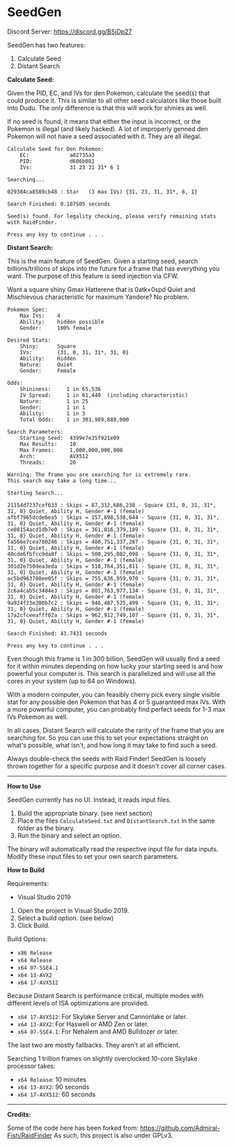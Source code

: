 # SeedGen

Discord Server: https://discord.gg/BSjDp27

SeedGen has two features:
 1. Calculate Seed
 2. Distant Search

**Calculate Seed:**

Given the PID, EC, and IVs for den Pokemon, calculate the seed(s) that could produce it. This is similar to all other seed calculators like those built into Dudu. The only difference is that this will work for shinies as well.

If no seed is found, it means that either the input is incorrect, or the Pokemon is illegal (and likely hacked). A lot of improperly genned den Pokemon will not have a seed associated with it. They are all illegal.

```
Calculate Seed for Den Pokemon:
    EC:             a82735a3
    PID:            d606b081
    IVs:            31 23 31 31* 6 1

Searching...

029384ca8589cb48 : Star   (3 max IVs) {31, 23, 31, 31*, 6, 1}

Search Finished: 0.187505 seconds

Seed(s) found. For legality checking, please verify remaining stats with RaidFinder.

Press any key to continue . . .
```

**Distant Search:**

This is the main feature of SeedGen. Given a starting seed, search billions/trillions of skips into the future for a frame that has everything you want. The purpose of this feature is seed injection via CFW.

Want a square shiny Gmax Hatterene that is 0atk+0spd Quiet and Mischievous characteristic for maximum Yandere? No problem.

```
Pokemon Spec:
    Max IVs:    4
    Ability:    hidden possible
    Gender:     100% female

Desired Stats:
    Shiny:      Square
    IVs:        {31, 0, 31, 31*, 31, 0}
    Ability:    Hidden
    Nature:     Quiet
    Gender:     Female

Odds:
    Shininess:     1 in 65,536
    IV Spread:     1 in 61,440  (including characteristic)
    Nature:        1 in 25
    Gender:        1 in 1
    Ability:       1 in 3
    Total Odds:    1 in 301,989,888,000

Search Parameters:
    Starting Seed:  4399e7e35f921e09
    Max Results:    10
    Max Frames:     1,000,000,000,000
    Arch:           AVX512
    Threads:        20

Warning: The frame you are searching for is extremely rare.
This search may take a long time...

Starting Search...

21154d7237cef633 : Skips = 87,312,686,238 - Square {31, 0, 31, 31*, 31, 0} Quiet, Ability H, Gender #-1 (female)
afbf7965dcde6ea5 : Skips = 157,698,538,644 - Square {31, 0, 31, 31*, 31, 0} Quiet, Ability H, Gender #-1 (female)
ce08154acd1db7e0 : Skips = 361,816,379,189 - Square {31, 0, 31, 31*, 31, 0} Quiet, Ability H, Gender #-1 (female)
fa566e7cea780246 : Skips = 480,751,337,287 - Square {31, 0, 31, 31*, 31, 0} Quiet, Ability H, Gender #-1 (female)
40cde6fbfcc9da8f : Skips = 500,295,082,098 - Square {31, 0, 31, 31*, 31, 0} Quiet, Ability H, Gender #-1 (female)
301d2e750dea3eda : Skips = 518,764,351,811 - Square {31, 0, 31, 31*, 31, 0} Quiet, Ability H, Gender #-1 (female)
ac5bd963780ee05f : Skips = 755,636,959,970 - Square {31, 0, 31, 31*, 31, 0} Quiet, Ability H, Gender #-1 (female)
2c6a4cab5c3404e3 : Skips = 801,763,977,134 - Square {31, 0, 31, 31*, 31, 0} Quiet, Ability H, Gender #-1 (female)
9a924f23e200b7c2 : Skips = 946,487,525,499 - Square {31, 0, 31, 31*, 31, 0} Quiet, Ability H, Gender #-1 (female)
17a2cfceeafff02a : Skips = 962,912,749,107 - Square {31, 0, 31, 31*, 31, 0} Quiet, Ability H, Gender #-1 (female)

Search Finished: 43.7431 seconds

Press any key to continue . . .
```

Even though this frame is 1 in 300 billion, SeedGen will usually find a seed for it within minutes depending on how lucky your starting seed is and how powerful your computer is. This search is parallelized and will use all the cores in your system (up to 64 on Windows).

With a modern computer, you can feasibly cherry pick every single visible stat for any possible den Pokemon that has 4 or 5 guaranteed max IVs. With a more powerful computer, you can probably find perfect seeds for 1-3 max IVs Pokemon as well.

In all cases, Distant Search will calculate the rarity of the frame that you are searching for. So you can use this to set your expectations straight on what's possible, what isn't, and how long it may take to find such a seed.

Always double-check the seeds with Raid Finder! SeedGen is loosely thrown together for a specific purpose and it doesn't cover all corner cases.

-----

**How to Use**

SeedGen currently has no UI. Instead, it reads input files.

1. Build the appropriate binary. (see next section)
2. Place the files `CalculateSeed.txt` and `DistantSearch.txt` in the same folder as the binary.
3. Run the binary and select an option.

The binary will automatically read the respective input file for data inputs. Modify these input files to set your own search parameters.


**How to Build**

Requirements:
 - Visual Studio 2019

1. Open the project in Visual Studio 2019.
2. Select a build option. (see below)
3. Click Build.

Build Options:
 - `x86 Release`
 - `x64 Release`
 - `x64 07-SSE4.1`
 - `x64 13-AVX2`
 - `x64 17-AVX512`

Because Distant Search is performance critical, multiple modes with different levels of ISA optimizations are provided.
 - `x64 17-AVX512`: For Skylake Server and Cannonlake or later.
 - `x64 13-AVX2`: For Haswell or AMD Zen or later.
 - `x64 07-SSE4.1`: For Nehalem and AMD Bulldozer or later.

The last two are mostly fallbacks. They aren't at all efficient.

Searching 1 trillion frames on slightly overclocked 10-core Skylake processor takes:
 - `x64 Release`: 10 minutes
 - `x64 13-AVX2`: 90 seconds
 - `x64 17-AVX512`: 60 seconds

-----

**Credits:**

Some of the code here has been forked from: https://github.com/Admiral-Fish/RaidFinder
As such, this project is also under GPLv3.
